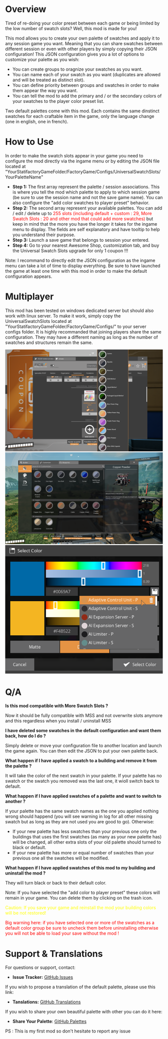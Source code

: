 # Overview
Tired of re-doing your color preset between each game or being limited by the low number of swatch slots? Well, this mod is made for you!

This mod allows you to create your own palette of swatches and apply it to any session game you want. Meaning that you can share swatches between different session or even with other players by simply copying their JSON configuration!
This JSON configuration gives you a lot of options to customize your palette as you wish:
- You can create groups to oragnize your swatches as you want.
- You can name each of your swatch as you want (duplicates are allowed and will be treated as distinct slot).
- You can define priority between groups and swatches in order to make them appear the way you want.
- You can tell the mod to add the primary and / or the secondary colors of your swatches to the player color preset list.

Two default palettes come with this mod. Each contains the same dinstinct swatches for each craftable item in the game, only the language change (one in english, one in french).

# How to Use
In order to make the swatch slots appear in your game you need to configure the mod directly via the ingame menu or by editing the JSON file located at "YourStatifactoryGameFolder/FactoryGame/Configs/UniversalSwatchSlots/YourPaletteName"
- **Step 1:** The first array represent the palette / session associations. This is where you tell the mod which palette to apply to which session game (be sure to use the session name and not the save game name). You can also configure the "add color swatches to player preset" behavior. 
- **Step 2:** The second array represent your available palettes. You can add / edit / delete up to <span style="color:red">255 slots (including default + custom : 29, More Swatch Slots : 20 and other mod that could add more swatches)</span> but keep in mind that the more you have the longer it takes for the ingame menu to display. The fields are self explanatory and have tooltip to help you understand their purpose.
- **Step 3:** Launch a save game that belongs to session your entered.
- **Step 4:** Go to your nearest Awesome Shop, customization tab, and buy the Universal Swatch Slots upgrade for only 1 coupon !!!

Note: I recommand to directly edit the JSON configuration as the ingame menu can take a lot of time to display everything. Be sure to have launched the game at least one time with this mod in order to make the default configuration appears.

# Multiplayer

This mod has been tested on windows dedicated server but should also work with linux server. To make it work, simply copy the UniversalSwatchSlots located at "YourStatifactoryGameFolder/FactoryGame/Configs/" to your server configs folder. It is highly recommanded that joining players share the same configuration. They may have a different naming as long as the number of swatches and structures remain the same.

![Awesome Shop](https://github.com/Loupimo/UniversalSwatchSlots/blob/main/Resources/AS_Buy.png?raw=true)
![Swatches](https://github.com/Loupimo/UniversalSwatchSlots/blob/main/Resources/Swatches.png?raw=true)
![Color preset](https://github.com/Loupimo/UniversalSwatchSlots/blob/main/Resources/Color_preset.png?raw=true)

# Q/A

**Is this mod compatible with More Swatch Slots ?**

Now it should be fully compatible with MSS and not overwrite slots anymore and this regardless when you install / uninstall MSS

**I have deleted some swatches in the default configuration and want them back, how do I do ?**

Simply delete or move your configuration file to another location and launch the game again. You can then edit the JSON to put your own palette back.

**What happen if I have applied a swatch to a building and remove it from the palette ?**

It will take the color of the next swatch in your palette.
If your palette has no swatch or the swatch you removed was the last one, it wioll switch back to default.

**What happen if I have applied swatches of a palette and want to switch to another ?**

If your palette has the same swatch names as the one you applied nothing wrong should happend (you will see warning in log for all other missing swatch but as long as they are not used you are good to go).
Otherwise: 
- If your new palette has less swatches than your previous one only the buildings that uses the first swatches (as many as your new palette has) will be changed, all other extra slots of your old palette should turned to black or default.
- If your new palette has more or equal number of swatches than your previous one all the swatches will be modified.

**What happen if I have applied swatches of this mod to my building and uninstall the mod ?**

They will turn black or back to their default color.

Note: If you have selected the "add color to player preset" these colors will remain in your game. You can delete them by clicking on the trash icon.

 <span style="color:yellow">Caution: If you save your game and reinstall the mod your building colors will be not restored!</span>


 <span style="color:red">Big warning here: if you have selected one or more of the swatches as a default color group be sure to uncheck them before uninstalling otherwise you will not be able to load your save without the mod !</span>

# Support & Translations
For questions or support, contact:
- **Issue Tracker:** [GitHub Issues](https://github.com/Loupimo/UniversalSwatchSlots/issues)

If you wish to propose a translation of the default palette, please use this link:
- **Tanslations:** [GitHub Translations](https://github.com/Loupimo/UniversalSwatchSlots/discussions/7)

If you wish to share your own beautiful palette with other you can do it here:
- **Share Your Palette**:  [GitHub Palettes](https://github.com/Loupimo/UniversalSwatchSlots/discussions/8)

PS : This is my first mod so don't hesitate to report any issue
